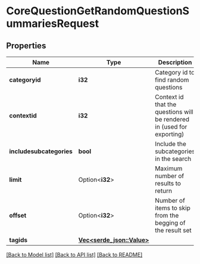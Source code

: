# CoreQuestionGetRandomQuestionSummariesRequest

## Properties

Name | Type | Description | Notes
------------ | ------------- | ------------- | -------------
**categoryid** | **i32** | Category id to find random questions | [default to null]
**contextid** | **i32** | Context id that the questions will be rendered in (used for exporting) | [default to null]
**includesubcategories** | **bool** | Include the subcategories in the search | [default to null]
**limit** | Option<**i32**> | Maximum number of results to return | [optional][default to 0]
**offset** | Option<**i32**> | Number of items to skip from the begging of the result set | [optional][default to 0]
**tagids** | [**Vec<serde_json::Value>**](serde_json::Value.md) |  | 

[[Back to Model list]](../README.md#documentation-for-models) [[Back to API list]](../README.md#documentation-for-api-endpoints) [[Back to README]](../README.md)


